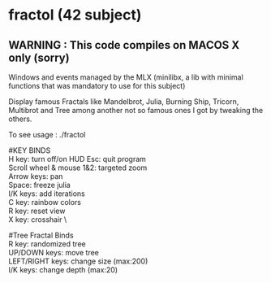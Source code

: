 # fractol (42 subject)

## WARNING : This code compiles on MACOS X only (sorry)

Windows and events managed by the MLX (minilibx, a lib with minimal functions that was mandatory to use for this subject)

Display famous Fractals like Mandelbrot, Julia, Burning Ship, Tricorn,
Multibrot and Tree among another not so famous ones I got by tweaking the others.

To see usage : ./fractol

#KEY BINDS \
H key: turn off/on HUD Esc: quit program \
Scroll wheel & mouse 1&2: targeted zoom \
Arrow keys: pan \
Space: freeze julia \
I/K keys: add iterations \
C key: rainbow colors \
R key: reset view \
X key: crosshair \

#Tree Fractal Binds \
R key: randomized tree \
UP/DOWN keys: move tree \
LEFT/RIGHT keys: change size (max:200) \
I/K keys: change depth (max:20)
